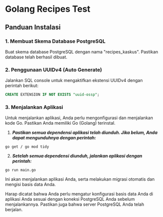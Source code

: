 # Golang Recipes Test

## Panduan Instalasi

### 1. Membuat Skema Database PostgreSQL

Buat skema database PostgreSQL dengan nama "recipes_kaskus". Pastikan database telah berhasil dibuat.

### 2. Penggunaan UUIDv4 (Auto Generate)

Jalankan SQL console untuk mengaktifkan ekstensi UUIDv4 dengan perintah berikut:

```sql
CREATE EXTENSION IF NOT EXISTS "uuid-ossp";
```

### 3. Menjalankan Aplikasi
Untuk menjalankan aplikasi, Anda perlu mengonfigurasi dan menjalankan kode Go. Pastikan Anda memiliki Go (Golang) terinstal.

1. ***Pastikan semua dependensi aplikasi telah diunduh. Jika belum, Anda dapat mengunduhnya dengan perintah:***
```ssh
go get / go mod tidy
```

2.  ***Setelah semua dependensi diunduh, jalankan aplikasi dengan perintah:***
```ssh
go run main.go
```
Ini akan menjalankan aplikasi Anda, serta melakukan migrasi otomatis dan mengisi basis data Anda.

Harap dicatat bahwa Anda perlu mengatur konfigurasi basis data Anda di aplikasi Anda sesuai dengan koneksi PostgreSQL Anda sebelum menjalankannya. Pastikan juga bahwa server PostgreSQL Anda telah berjalan.

